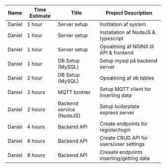 | Name          | Time Estimate | Title                  | Project Description                        |
|---------------|---------------|------------------------|--------------------------------------------|
|Daniel         |1 hour 		|Server setup			 |Instllation af system				  		  | √
|Daniel         |1 hour 		|Server setup			 |Installation af NodeJS & typescript		  | √
|Daniel         |1 hour 		|Server setup			 |Opsætning af NGINX til API & frontend		  | Backend done - missing frontend
|Daniel			|1 hour			|DB Setup (MySQL)		 |Setup mysql på backend server				  | √
|Daniel			|2 hour			|DB Setup (MySQL)		 |Opsætning af db tables					  | √
|Daniel			|2 hours		|MQTT brokter			 |Setup MQTT client for inserting data	  	  | √
|Daniel			|2 hours		|Backend service (NodeJS)|Setup boilerplate express server	  	  	  | √
|Daniel			|4 hours		|Backend API			 |Create endpoints for register/login		  | √
|Daniel			|8 hours		|Backend API			 |Create CRUD API for users/user settings	  | √
|Daniel			|8 hours		|Backend API			 |Creaate endpoints inserting/getting data	  | √